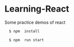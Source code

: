 # Learning-React
Some practice demos  of  react
```bash
  $ npm  install
```

```bash
  $ npm  run start
```
